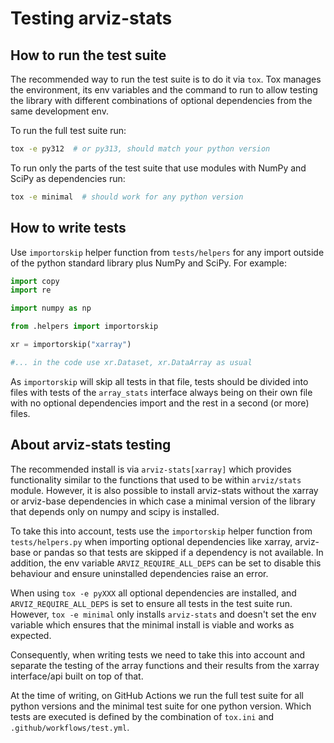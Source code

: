 # Testing arviz-stats

## How to run the test suite
The recommended way to run the test suite is to do it via `tox`.
Tox manages the environment, its env variables and the command to run
to allow testing the library with different combinations of optional dependencies
from the same development env.

To run the full test suite run:

```bash
tox -e py312  # or py313, should match your python version
```

To run only the parts of the test suite that use modules with NumPy and SciPy
as dependencies run:

```bash
tox -e minimal  # should work for any python version
```

## How to write tests

Use `importorskip` helper function from `tests/helpers` for any import outside of
the python standard library plus NumPy and SciPy. For example:

```python
import copy
import re

import numpy as np

from .helpers import importorskip

xr = importorskip("xarray")

#... in the code use xr.Dataset, xr.DataArray as usual
```

As `importorskip` will skip all tests in that file, tests should be divided into
files with tests of the `array_stats` interface always being on their own file
with no optional dependencies import and the rest in a second (or more) files.

## About arviz-stats testing

The recommended install is via `arviz-stats[xarray]` which provides functionality similar to
the functions that used to be within `arviz/stats` module. However, it is also possible to install
arviz-stats without the xarray or arviz-base dependencies in which case a minimal version of the
library that depends only on numpy and scipy is installed.

To take this into account, tests use the `importorskip` helper function from `tests/helpers.py`
when importing optional dependencies like xarray, arviz-base or pandas so that tests are skipped
if a dependency is not available.
In addition, the env variable `ARVIZ_REQUIRE_ALL_DEPS` can be set to disable this behaviour
and ensure uninstalled dependencies raise an error.

When using `tox -e pyXXX` all optional dependencies are installed,
and `ARVIZ_REQUIRE_ALL_DEPS` is set to ensure all tests in the test suite run.
However, `tox -e minimal` only installs `arviz-stats` and doesn't set the env variable
which ensures that the minimal install is viable and works as expected.

Consequently, when writing tests we need to take this into account and separate the
testing of the array functions and their results from the xarray interface/api built
on top of that.

At the time of writing, on GitHub Actions we run the full test suite for all python versions
and the minimal test suite for one python version.
Which tests are executed is defined by the combination of `tox.ini` and `.github/workflows/test.yml`.
